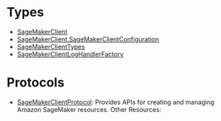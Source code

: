 # Types

  - [SageMakerClient](/aws-sdk-swift/reference/0.x/AWSSageMaker/SageMakerClient)
  - [SageMakerClient.SageMakerClientConfiguration](/aws-sdk-swift/reference/0.x/AWSSageMaker/SageMakerClient_SageMakerClientConfiguration)
  - [SageMakerClientTypes](/aws-sdk-swift/reference/0.x/AWSSageMaker/SageMakerClientTypes)
  - [SageMakerClientLogHandlerFactory](/aws-sdk-swift/reference/0.x/AWSSageMaker/SageMakerClientLogHandlerFactory)

# Protocols

  - [SageMakerClientProtocol](/aws-sdk-swift/reference/0.x/AWSSageMaker/SageMakerClientProtocol):
    Provides APIs for creating and managing Amazon SageMaker resources. Other Resources:

